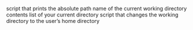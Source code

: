 script that prints the absolute path name of the current working directory
contents list of your current directory
script that changes the working directory to the user’s home directory
